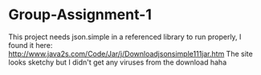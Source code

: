 # Group-Assignment-1

This project needs json.simple in a referenced library to run properly,
I found it here: http://www.java2s.com/Code/Jar/j/Downloadjsonsimple111jar.htm
The site looks sketchy but I didn't get any viruses from the download haha
